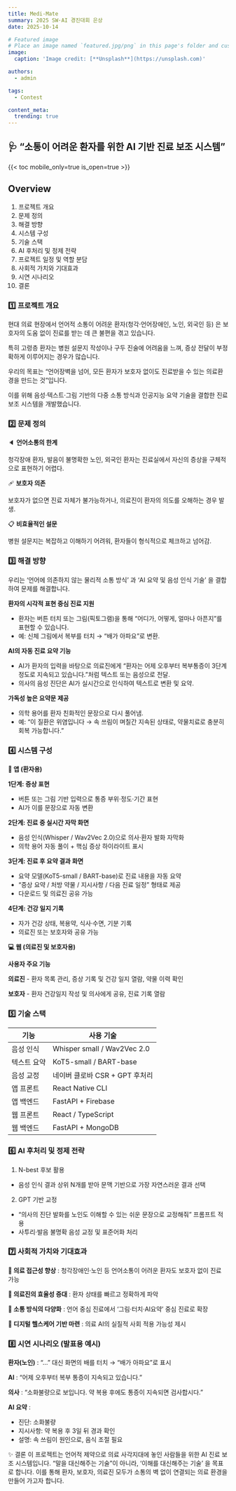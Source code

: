 ```yaml
---
title: Medi-Mate
summary: 2025 SW·AI 경진대회 은상
date: 2025-10-14

# Featured image
# Place an image named `featured.jpg/png` in this page's folder and customize its options here.
image:
  caption: 'Image credit: [**Unsplash**](https://unsplash.com)'

authors:
  - admin

tags:
  - Contest

content_meta:
  trending: true
---
```



## 🩺 “소통이 어려운 환자를 위한 AI 기반 진료 보조 시스템”



{{< toc mobile_only=true is_open=true >}}

## Overview
1. 프로젝트 개요
2. 문제 정의
3. 해결 방향 
4. 시스템 구성 
5. 기술 스택
6. AI 후처리 및 정제 전략
7. 프로젝트 일정 및 역할 분담
8. 사회적 가치와 기대효과
9. 시연 시나리오
10. 결론


### 1️⃣ 프로젝트 개요

현대 의료 현장에서 언어적 소통이 어려운 환자(청각·언어장애인, 노인, 외국인 등) 은 보호자의 도움 없이 진료를 받는 데 큰 불편을 겪고 있습니다.

특히 고령층 환자는 병원 설문지 작성이나 구두 진술에 어려움을 느껴, 증상 전달이 부정확하게 이루어지는 경우가 많습니다.

우리의 목표는 “언어장벽을 넘어, 모든 환자가 보호자 없이도 진료받을 수 있는 의료환경을 만드는 것”입니다.

이를 위해 음성·텍스트·그림 기반의 다중 소통 방식과 인공지능 요약 기술을 결합한 진료 보조 시스템을 개발했습니다.

### 2️⃣ 문제 정의


🔈 **언어소통의 한계**	

청각장애 환자, 발음이 불명확한 노인, 외국인 환자는 진료실에서 자신의 증상을 구체적으로 표현하기 어렵다.


🩹 **보호자 의존**	

보호자가 없으면 진료 자체가 불가능하거나, 의료진이 환자의 의도를 오해하는 경우 발생.


📋 **비효율적인 설문**

병원 설문지는 복잡하고 이해하기 어려워, 환자들이 형식적으로 체크하고 넘어감.


### 3️⃣ 해결 방향

우리는 ‘언어에 의존하지 않는 물리적 소통 방식’ 과 ‘AI 요약 및 음성 인식 기술’ 을 결합하여 문제를 해결합니다.

**환자의 시각적 표현 중심 진료 지원**

- 환자는 버튼 터치 또는 그림(픽토그램)을 통해 “어디가, 어떻게, 얼마나 아픈지”를 표현할 수 있습니다.
- 예: 신체 그림에서 복부를 터치 → “배가 아파요”로 변환.


**AI의 자동 진료 요약 기능**

- AI가 환자의 입력을 바탕으로 의료진에게 “환자는 어제 오후부터 복부통증이 3단계 정도로 지속되고 있습니다.”처럼 텍스트 또는 음성으로 전달.
- 의사의 음성 진단은 AI가 실시간으로 인식하여 텍스트로 변환 및 요약.


**가독성 높은 요약문 제공**

- 의학 용어를 환자 친화적인 문장으로 다시 풀어냄.
- 예: “이 질환은 위염입니다 → 속 쓰림이 며칠간 지속된 상태로, 약물치료로 충분히 회복 가능합니다.”


### 4️⃣ 시스템 구성


**📱 앱 (환자용)**


**1단계: 증상 표현**

- 버튼 또는 그림 기반 입력으로 통증 부위·정도·기간 표현
- AI가 이를 문장으로 자동 변환

**2단계: 진료 중 실시간 자막 화면**

- 음성 인식(Whisper / Wav2Vec 2.0)으로 의사·환자 발화 자막화
- 의학 용어 자동 풀이 + 핵심 증상 하이라이트 표시

**3단계: 진료 후 요약 결과 화면**

- 요약 모델(KoT5-small / BART-base)로 진료 내용을 자동 요약
- “증상 요약 / 처방 약물 / 지시사항 / 다음 진료 일정” 형태로 제공
- 다운로드 및 의료진 공유 가능

**4단계: 건강 일지 기록**

- 자가 건강 상태, 복용약, 식사·수면, 기분 기록
- 의료진 또는 보호자와 공유 가능


**💻 웹 (의료진 및 보호자용)**


**사용자	주요 기능**

**의료진** -	환자 목록 관리, 증상 기록 및 건강 일지 열람, 약물 이력 확인

**보호자** -	환자 건강일지 작성 및 의사에게 공유, 진료 기록 열람


### 5️⃣ 기술 스택


| 기능     | 사용 기술                       |
| ------ | --------------------------- |
| 음성 인식  | Whisper small / Wav2Vec 2.0 |
| 텍스트 요약 | KoT5-small / BART-base      |
| 음성 교정  | 네이버 클로바 CSR + GPT 후처리       |
| 앱 프론트  | React Native CLI            |
| 앱 백엔드  | FastAPI + Firebase          |
| 웹 프론트  | React / TypeScript          |
| 웹 백엔드  | FastAPI + MongoDB           |


### 6️⃣ AI 후처리 및 정제 전략

1. N-best 후보 활용
- 음성 인식 결과 상위 N개를 받아 문맥 기반으로 가장 자연스러운 결과 선택

2. GPT 기반 교정
- “의사의 진단 발화를 노인도 이해할 수 있는 쉬운 문장으로 교정해줘” 프롬프트 적용
- 사투리·발음 불명확 음성 교정 및 표준어화 처리


### 7️⃣  사회적 가치와 기대효과

**👵 의료 접근성 향상** : 청각장애인·노인 등 언어소통이 어려운 환자도 보호자 없이 진료 가능

**🏥 의료진의 효율성 증대** : 환자 상태를 빠르고 정확하게 파악

**💬 소통 방식의 다양화** : 언어 중심 진료에서 ‘그림·터치·AI요약’ 중심 진료로 확장

**🤝 디지털 헬스케어 기반 마련** : 의료 AI의 실질적 사회 적용 가능성 제시


### 8️⃣  시연 시나리오 (발표용 예시)

**환자(노인)** : “...” 대신 화면의 배를 터치 → “배가 아파요”로 표시

**AI** : “어제 오후부터 복부 통증이 지속되고 있습니다.”

**의사** : “소화불량으로 보입니다. 약 복용 후에도 통증이 지속되면 검사합시다.”

**AI 요약** :

- 진단: 소화불량
- 지시사항: 약 복용 후 3일 뒤 경과 확인
- 설명: 속 쓰림이 원인으로, 음식 조절 필요


✨ 결론
이 프로젝트는 언어적 제약으로 의료 사각지대에 놓인 사람들을 위한 AI 진료 보조 시스템입니다.
“말을 대신해주는 기술”이 아니라, ‘이해를 대신해주는 기술’ 을 목표로 합니다.
이를 통해 환자, 보호자, 의료진 모두가 소통의 벽 없이 연결되는 의료 환경을 만들어 가고자 합니다.